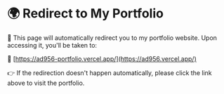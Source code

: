 # 🌍 Redirect to My Portfolio

🚀 This page will automatically redirect you to my portfolio website. Upon accessing it, you'll be taken to:

🔗 [https://ad956-portfolio.vercel.app/](https://ad956.vercel.app/)

👉 If the redirection doesn't happen automatically, please click the link above to visit the portfolio.
